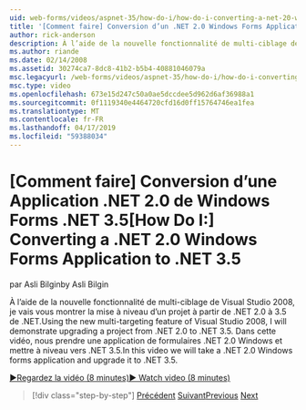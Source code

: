 ```yaml
---
uid: web-forms/videos/aspnet-35/how-do-i/how-do-i-converting-a-net-20-windows-forms-application-to-net-35
title: '[Comment faire] Conversion d’un .NET 2.0 Windows Forms Application vers .NET 3.5 | Microsoft Docs'
author: rick-anderson
description: À l’aide de la nouvelle fonctionnalité de multi-ciblage de Visual Studio 2008, je vais vous montrer la mise à niveau d’un projet à partir de .NET 2.0 à 3.5 de .NET. Dans cette vidéo, nous allons prendre un...
ms.author: riande
ms.date: 02/14/2008
ms.assetid: 30274ca7-8dc8-41b2-b5b4-40881046079a
msc.legacyurl: /web-forms/videos/aspnet-35/how-do-i/how-do-i-converting-a-net-20-windows-forms-application-to-net-35
msc.type: video
ms.openlocfilehash: 673e15d247c50a0ae5dccdee5d962d6af36988a1
ms.sourcegitcommit: 0f1119340e4464720cfd16d0ff15764746ea1fea
ms.translationtype: MT
ms.contentlocale: fr-FR
ms.lasthandoff: 04/17/2019
ms.locfileid: "59388034"
---
```

# <a name="how-do-i-converting-a-net-20-windows-forms-application-to-net-35"></a><span data-ttu-id="f5c29-104">[Comment faire] Conversion d’une Application .NET 2.0 de Windows Forms .NET 3.5</span><span class="sxs-lookup"><span data-stu-id="f5c29-104">[How Do I:] Converting a .NET 2.0 Windows Forms Application to .NET 3.5</span></span>

<span data-ttu-id="f5c29-105">par Asli Bilgin</span><span class="sxs-lookup"><span data-stu-id="f5c29-105">by Asli Bilgin</span></span>

<span data-ttu-id="f5c29-106">À l’aide de la nouvelle fonctionnalité de multi-ciblage de Visual Studio 2008, je vais vous montrer la mise à niveau d’un projet à partir de .NET 2.0 à 3.5 de .NET.</span><span class="sxs-lookup"><span data-stu-id="f5c29-106">Using the new multi-targeting feature of Visual Studio 2008, I will demonstrate upgrading a project from .NET 2.0 to .NET 3.5.</span></span> <span data-ttu-id="f5c29-107">Dans cette vidéo, nous prendre une application de formulaires .NET 2.0 Windows et mettre à niveau vers .NET 3.5.</span><span class="sxs-lookup"><span data-stu-id="f5c29-107">In this video we will take a .NET 2.0 Windows forms application and upgrade it to .NET 3.5.</span></span>

[<span data-ttu-id="f5c29-108">&#9654;Regardez la vidéo (8 minutes)</span><span class="sxs-lookup"><span data-stu-id="f5c29-108">&#9654; Watch video (8 minutes)</span></span>](https://channel9.msdn.com/Blogs/ASP-NET-Site-Videos/how-do-i-converting-a-net-20-windows-forms-application-to-net-35)

> [!div class="step-by-step"]
> <span data-ttu-id="f5c29-109">[Précédent](how-do-i-advance-cascading-style-sheet-features-and-management.md)
> [Suivant](how-do-i-get-started-with-the-entity-framework.md)</span><span class="sxs-lookup"><span data-stu-id="f5c29-109">[Previous](how-do-i-advance-cascading-style-sheet-features-and-management.md)
[Next](how-do-i-get-started-with-the-entity-framework.md)</span></span>
